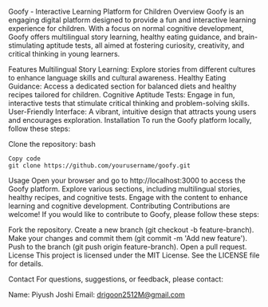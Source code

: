 Goofy - Interactive Learning Platform for Children
Overview
Goofy is an engaging digital platform designed to provide a fun and interactive learning experience for children. With a focus on normal cognitive development, Goofy offers multilingual story learning, healthy eating guidance, and brain-stimulating aptitude tests, all aimed at fostering curiosity, creativity, and critical thinking in young learners.

Features
Multilingual Story Learning: Explore stories from different cultures to enhance language skills and cultural awareness.
Healthy Eating Guidance: Access a dedicated section for balanced diets and healthy recipes tailored for children.
Cognitive Aptitude Tests: Engage in fun, interactive tests that stimulate critical thinking and problem-solving skills.
User-Friendly Interface: A vibrant, intuitive design that attracts young users and encourages exploration.
Installation
To run the Goofy platform locally, follow these steps:

Clone the repository:
bash
```
Copy code
git clone https://github.com/yourusername/goofy.git
```

Usage
Open your browser and go to http://localhost:3000 to access the Goofy platform.
Explore various sections, including multilingual stories, healthy recipes, and cognitive tests.
Engage with the content to enhance learning and cognitive development.
Contributing
Contributions are welcome! If you would like to contribute to Goofy, please follow these steps:

Fork the repository.
Create a new branch (git checkout -b feature-branch).
Make your changes and commit them (git commit -m 'Add new feature').
Push to the branch (git push origin feature-branch).
Open a pull request.
License
This project is licensed under the MIT License. See the LICENSE file for details.

Contact
For questions, suggestions, or feedback, please contact:

Name: Piyush Joshi
Email: drigoon2512M@gmail.com
